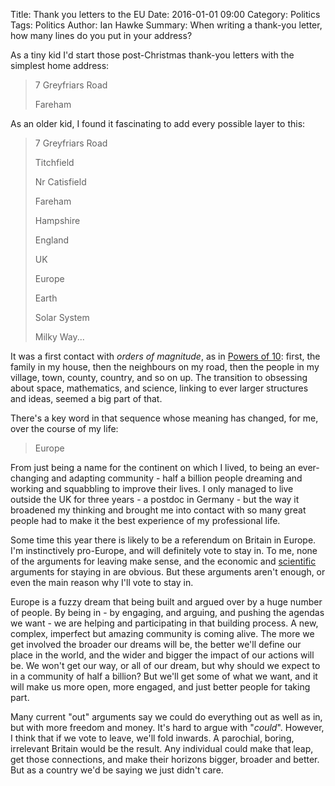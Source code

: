 Title: Thank you letters to the EU
Date: 2016-01-01 09:00
Category: Politics
Tags: Politics
Author: Ian Hawke
Summary: When writing a thank-you letter, how many lines do you put in your address?

As a tiny kid I'd start those post-Christmas thank-you letters with the simplest home address:

> 7 Greyfriars Road
>
> Fareham

As an older kid, I found it fascinating to add every possible layer to this:

> 7 Greyfriars Road
>
> Titchfield
>
> Nr Catisfield
>
> Fareham
>
> Hampshire
>
> England
>
> UK
>
> Europe
>
> Earth
>
> Solar System
>
> Milky Way...

It was a first contact with *orders of magnitude*, as in [Powers of 10](https://www.youtube.com/watch?v=0fKBhvDjuy0): first, the family in my house, then the neighbours on my road, then the people in my village, town, county, country, and so on up. The transition to obsessing about space, mathematics, and science, linking to ever larger structures and ideas, seemed a big part of that.

There's a key word in that sequence whose meaning has changed, for me, over the course of my life:

> Europe

From just being a name for the continent on which I lived, to being an ever-changing and adapting community - half a billion people dreaming and working and squabbling to improve their lives. I only managed to live outside the UK for three years - a postdoc in Germany - but the way it broadened my thinking and brought me into contact with so many great people had to make it the best experience of my professional life.

Some time this year there is likely to be a referendum on Britain in Europe. I'm instinctively pro-Europe, and will definitely vote to stay in. To me, none of the arguments for leaving make sense, and the economic and [scientific](http://scientistsforeu.uk/) arguments for staying in are obvious. But these arguments aren't enough, or even the main reason why I'll vote to stay in.

Europe is a fuzzy dream that being built and argued over by a huge number of people. By being in - by engaging, and arguing, and pushing the agendas we want - we are helping and participating in that building process. A new, complex, imperfect but amazing community is coming alive. The more we get involved the broader our dreams will be, the better we'll define our place in the world, and the wider and bigger the impact of our actions will be. We won't get our way, or all of our dream, but why should we expect to in a community of half a billion? But we'll get some of what we want, and it will make us more open, more engaged, and just better people for taking part.

Many current "out" arguments say we could do everything out as well as in, but with more freedom and money. It's hard to argue with "*could*". However, I think that if we vote to leave, we'll fold inwards. A parochial, boring, irrelevant Britain would be the result. Any individual could make that leap, get those connections, and make their horizons bigger, broader and better. But as a country we'd be saying we just didn't care.
